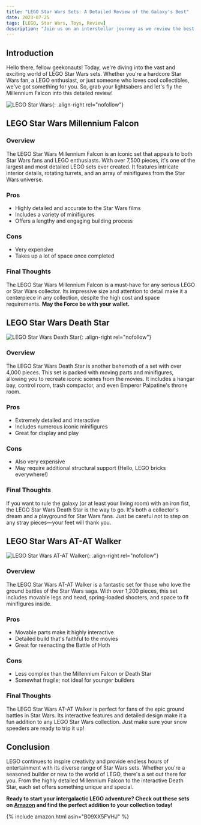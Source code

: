```yaml
---
title: "LEGO Star Wars Sets: A Detailed Review of the Galaxy's Best"
date: 2023-07-25
tags: [LEGO, Star Wars, Toys, Review]
description: "Join us on an interstellar journey as we review the best LEGO Star Wars sets available. From the Millennium Falcon to the Death Star, find out which sets are worth your credits."
---
```


## Introduction

Hello there, fellow geekonauts! Today, we're diving into the vast and exciting world of LEGO Star Wars sets. Whether you're a hardcore Star Wars fan, a LEGO enthusiast, or just someone who loves cool collectibles, we've got something for you. So, grab your lightsabers and let's fly the Millennium Falcon into this detailed review!

![LEGO Star Wars](https://www.lego.com/cdn/cs/set/assets/blte5be7a7b4c6763a6/75192_alt1.jpg){: .align-right rel="nofollow"}

## LEGO Star Wars Millennium Falcon
### Overview

The LEGO Star Wars Millennium Falcon is an iconic set that appeals to both Star Wars fans and LEGO enthusiasts. With over 7,500 pieces, it's one of the largest and most detailed LEGO sets ever created. It features intricate interior details, rotating turrets, and an array of minifigures from the Star Wars universe.

### Pros

- Highly detailed and accurate to the Star Wars films
- Includes a variety of minifigures
- Offers a lengthy and engaging building process

### Cons

- Very expensive
- Takes up a lot of space once completed

### Final Thoughts

The LEGO Star Wars Millennium Falcon is a must-have for any serious LEGO or Star Wars collector. Its impressive size and attention to detail make it a centerpiece in any collection, despite the high cost and space requirements. **May the Force be with your wallet.**

## LEGO Star Wars Death Star
![LEGO Star Wars Death Star](https://www.lego.com/cdn/cs/set/assets/blta7e16f6a2a8b6c00/75159_alt1.jpg){: .align-right rel="nofollow"}

### Overview

The LEGO Star Wars Death Star is another behemoth of a set with over 4,000 pieces. This set is packed with moving parts and minifigures, allowing you to recreate iconic scenes from the movies. It includes a hangar bay, control room, trash compactor, and even Emperor Palpatine's throne room.

### Pros

- Extremely detailed and interactive
- Includes numerous iconic minifigures
- Great for display and play

### Cons

- Also very expensive
- May require additional structural support (Hello, LEGO bricks everywhere!)

### Final Thoughts

If you want to rule the galaxy (or at least your living room) with an iron fist, the LEGO Star Wars Death Star is the way to go. It's both a collector's dream and a playground for Star Wars fans. Just be careful not to step on any stray pieces—your feet will thank you.

## LEGO Star Wars AT-AT Walker
![LEGO Star Wars AT-AT Walker](https://www.lego.com/cdn/cs/set/assets/blt6bf27b2994f7e7f5/75288_alt1.jpg){: .align-right rel="nofollow"}

### Overview

The LEGO Star Wars AT-AT Walker is a fantastic set for those who love the ground battles of the Star Wars saga. With over 1,200 pieces, this set includes movable legs and head, spring-loaded shooters, and space to fit minifigures inside.

### Pros

- Movable parts make it highly interactive
- Detailed build that's faithful to the movies
- Great for reenacting the Battle of Hoth

### Cons

- Less complex than the Millennium Falcon or Death Star
- Somewhat fragile; not ideal for younger builders

### Final Thoughts

The LEGO Star Wars AT-AT Walker is perfect for fans of the epic ground battles in Star Wars. Its interactive features and detailed design make it a fun addition to any LEGO Star Wars collection. Just make sure your snow speeders are ready to trip it up!

## Conclusion

LEGO continues to inspire creativity and provide endless hours of entertainment with its diverse range of Star Wars sets. Whether you're a seasoned builder or new to the world of LEGO, there's a set out there for you. From the highly detailed Millennium Falcon to the interactive Death Star, each set offers something unique and special.

**Ready to start your intergalactic LEGO adventure? Check out these sets on [Amazon](https://www.amazon.com/lego-star-wars) and find the perfect addition to your collection today!**

{% include amazon.html asin="B09XX5FVHJ" %}